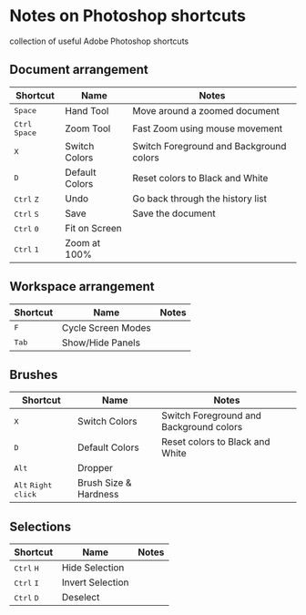 # Notes on Photoshop shortcuts
collection of useful Adobe Photoshop shortcuts

## Document arrangement

| Shortcut                                | Name                     | Notes                                   |
|-----------------------------------------|--------------------------|-----------------------------------------|
| <kbd>Space</kbd>                        | Hand Tool                | Move around a zoomed document           |
| <kbd>Ctrl</kbd> <kbd>Space</kbd>        | Zoom Tool                | Fast Zoom using mouse movement          |
| <kbd>X</kbd>                            | Switch Colors            | Switch Foreground and Background colors |
| <kbd>D</kbd>                            | Default Colors           | Reset colors to Black and White         |
| <kbd>Ctrl</kbd> <kbd>Z</kbd>            | Undo                     | Go back through the history list        |
| <kbd>Ctrl</kbd> <kbd>S</kbd>            | Save                     | Save the document                       |
| <kbd>Ctrl</kbd> <kbd>0</kbd>            | Fit on Screen            |                                         |
| <kbd>Ctrl</kbd> <kbd>1</kbd>            | Zoom at 100%             |                                         |

## Workspace arrangement

| Shortcut                                | Name                     | Notes                                   |
|-----------------------------------------|--------------------------|-----------------------------------------|
| <kbd>F</kbd>                            | Cycle Screen Modes       |                                         |
| <kbd>Tab</kbd>                          | Show/Hide Panels         |                                         |

## Brushes

| Shortcut                                | Name                     | Notes                                   |
|-----------------------------------------|--------------------------|-----------------------------------------|
| <kbd>X</kbd>                            | Switch Colors            | Switch Foreground and Background colors |
| <kbd>D</kbd>                            | Default Colors           | Reset colors to Black and White         |
| <kbd>Alt</kbd>                          | Dropper                  |                                         |
| <kbd>Alt</kbd> <kbd>Right click</kbd>   | Brush Size & Hardness    |                                         |


## Selections

| Shortcut                                | Name                     | Notes                                   |
|-----------------------------------------|--------------------------|-----------------------------------------|
| <kbd>Ctrl</kbd> <kbd>H</kbd>            | Hide Selection           |                                         |
| <kbd>Ctrl</kbd> <kbd>I</kbd>            | Invert Selection         |                                         |
| <kbd>Ctrl</kbd> <kbd>D</kbd>            | Deselect                 |                                         |

